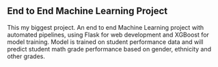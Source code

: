 ## End to End Machine Learning Project

This my biggest project.
An end to end Machine Learning project with automated pipelines, using Flask for web development and XGBoost for model training.
Model is trained on student performance data and will predict student math grade performance based on gender, ethnicity and other grades.
